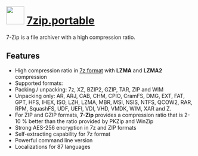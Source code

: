 # <img src="https://cdn.rawgit.com/nicholas-cecere/chocolatey-packages/cc6203f7e540c53c73ee89a412d5d1ecb28fa0e0/icons/7zip.svg" width="48" height="48"/> [7zip.portable](https://chocolatey.org/packages/7zip.portable)

7-Zip is a file archiver with a high compression ratio.

## Features
- High compression ratio in [7z format](http://www.7-zip.org/7z.html) with **LZMA** and **LZMA2** compression
- Supported formats:
- Packing / unpacking: 7z, XZ, BZIP2, GZIP, TAR, ZIP and WIM
- Unpacking only: AR, ARJ, CAB, CHM, CPIO, CramFS, DMG, EXT, FAT, GPT, HFS, IHEX, ISO, LZH, LZMA, MBR, MSI, NSIS, NTFS, QCOW2, RAR, RPM, SquashFS, UDF, UEFI, VDI, VHD, VMDK, WIM, XAR and Z.
- For ZIP and GZIP formats, **7-Zip** provides a compression ratio that is 2-10 % better than the ratio provided by PKZip and WinZip
- Strong AES-256 encryption in 7z and ZIP formats
- Self-extracting capability for 7z format
- Powerful command line version
- Localizations for 87 languages

